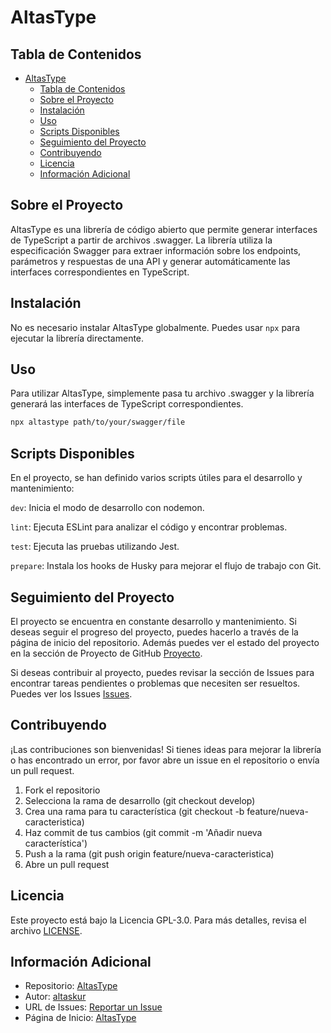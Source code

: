 # AltasType

## Tabla de Contenidos

- [AltasType](#altastype)
  - [Tabla de Contenidos](#tabla-de-contenidos)
  - [Sobre el Proyecto](#sobre-el-proyecto)
  - [Instalación](#instalación)
  - [Uso](#uso)
  - [Scripts Disponibles](#scripts-disponibles)
  - [Seguimiento del Proyecto](#seguimiento-del-proyecto)
  - [Contribuyendo](#contribuyendo)
  - [Licencia](#licencia)
  - [Información Adicional](#información-adicional)

## Sobre el Proyecto

AltasType es una librería de código abierto que permite generar interfaces de TypeScript a partir de archivos .swagger. La librería utiliza la especificación Swagger para extraer información sobre los endpoints, parámetros y respuestas de una API y generar automáticamente las interfaces correspondientes en TypeScript.

## Instalación

No es necesario instalar AltasType globalmente. Puedes usar `npx` para ejecutar la librería directamente.

## Uso

Para utilizar AltasType, simplemente pasa tu archivo .swagger y la librería generará las interfaces de TypeScript correspondientes.

```bash
npx altastype path/to/your/swagger/file
```

## Scripts Disponibles

En el proyecto, se han definido varios scripts útiles para el desarrollo y mantenimiento:

`dev`: Inicia el modo de desarrollo con nodemon.

`lint`: Ejecuta ESLint para analizar el código y encontrar problemas.

`test`: Ejecuta las pruebas utilizando Jest.

`prepare`: Instala los hooks de Husky para mejorar el flujo de trabajo con Git.

## Seguimiento del Proyecto

El proyecto se encuentra en constante desarrollo y mantenimiento. Si deseas seguir el progreso del proyecto, puedes hacerlo a través de la página de inicio del repositorio. Además puedes ver el estado del proyecto en la sección de Proyecto de GitHub [Proyecto](https://github.com/users/altaskur/projects/7).

Si deseas contribuir al proyecto, puedes revisar la sección de Issues para encontrar tareas pendientes o problemas que necesiten ser resueltos. Puedes ver los Issues [Issues](https://github.com/altaskur/AltasType/issues).

## Contribuyendo

¡Las contribuciones son bienvenidas!
Si tienes ideas para mejorar la librería o has encontrado un error, por favor abre un issue en el repositorio o envía un pull request.

1. Fork el repositorio
2. Selecciona la rama de desarrollo (git checkout develop)
3. Crea una rama para tu característica (git checkout -b feature/nueva-caracteristica)
4. Haz commit de tus cambios (git commit -m 'Añadir nueva característica')
5. Push a la rama (git push origin feature/nueva-caracteristica)
6. Abre un pull request

## Licencia

Este proyecto está bajo la Licencia GPL-3.0. Para más detalles, revisa el archivo [LICENSE](LICENSE).

## Información Adicional

- Repositorio: [AltasType](https://github.com/altaskur/AltasType)
- Autor: [altaskur](https://github.com/altaskur)
- URL de Issues: [Reportar un Issue](https://github.com/altaskur/AltasType/issues)
- Página de Inicio: [AltasType](https://github.com/altaskur/AltasType)
